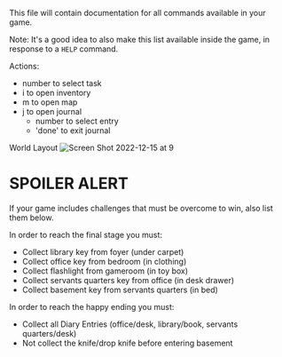 This file will contain documentation for all commands available in your game.

Note:  It's a good idea to also make this list available inside the game, in response to a `HELP` command.

Actions:
- number to select task
- i to open inventory
- m to open map
- j to open journal
  - number to select entry
  - 'done' to exit journal

World Layout
![Screen Shot 2022-12-15 at 9](Screen%20Shot%202022-12-15%20at%209.46.52%20AM.png)



# SPOILER ALERT

If your game includes challenges that must be overcome to win, also list them below.

In order to reach the final stage you must:
- Collect library key from foyer (under carpet)
- Collect office key from bedroom (in clothing)
- Collect flashlight from gameroom (in toy box)
- Collect servants quarters key from office (in desk drawer)
- Collect basement key from servants quarters (in bed)

In order to reach the happy ending you must:
- Collect all Diary Entries (office/desk, library/book, servants quarters/desk)
- Not collect the knife/drop knife before entering basement




